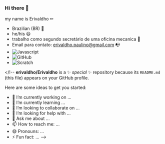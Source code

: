 ### Hi there 👋
my name is Erivaldho ✏
- Brazilian (BR) 👐
- he/his 😃
- trabalho como segundo secretário de uma oficina mecanica 🔧
- Email para contato: erivaldho.paulino@gmail.com 📭
- ![Javascript](https://img.shields.io/badge/JavaScript-F7DF1E?style=for-the-badge&logo=javascript&logoColor=black)
- ![GitHub](https://img.shields.io/badge/GitHub-100000?style=for-the-badge&logo=github&logoColor=white)
- ![Scratch](https://img.shields.io/badge/Scratch-4D97FF?style=for-the-badge&logo=Scratch&logoColor=white)

</!--
**erivaldho/Erivaldho** is a ✨ _special_ ✨ repository because its `README.md` (this file) appears on your GitHub profile.

Here are some ideas to get you started:

- 🔭 I’m currently working on ...
- 🌱 I’m currently learning ...
- 👯 I’m looking to collaborate on ...
- 🤔 I’m looking for help with ...
- 💬 Ask me about ...
- 📫 How to reach me: ...
- 😄 Pronouns: ...
- ⚡ Fun fact: ...
-->
